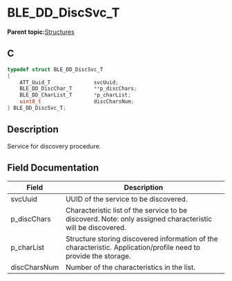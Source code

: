 # BLE\_DD\_DiscSvc\_T

**Parent topic:**[Structures](GUID-B7B198D6-037B-468B-9A14-943F83191073.md)

## C

```c
typedef struct BLE_DD_DiscSvc_T
{
    ATT_Uuid_T              svcUuid;
    BLE_DD_DiscChar_T       **p_discChars;
    BLE_DD_CharList_T       *p_charList;
    uint8_t                 discCharsNum;
} BLE_DD_DiscSvc_T;
```

## Description

Service for discovery procedure.

## Field Documentation

|Field|Description|
|-----|-----------|
|svcUuid|UUID of the service to be discovered.|
|p\_discChars|Characteristic list of the service to be discoverd. Note: only assigned characteristic will be discovered.|
|p\_charList|Structure storing discovered information of the characteristic. Application/profile need to provide the storage.|
|discCharsNum|Number of the characteristics in the list.|

